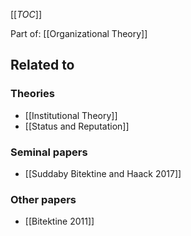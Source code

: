 [[_TOC_]]

Part of: [[Organizational Theory]]

## Related to

### Theories
* [[Institutional Theory]]
* [[Status and Reputation]]

### Seminal papers
* [[Suddaby Bitektine and Haack 2017]]

### Other papers
* [[Bitektine 2011]]
